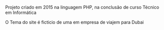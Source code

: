 Projeto criado em 2015 na linguagem PHP, na conclusão de curso Técnico em Informática

O Tema do site é ficticio de uma em empresa de viajem para Dubai 

